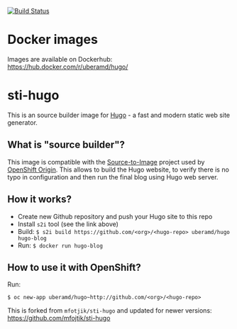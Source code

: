 [![Build Status](https://drone.stevem.io/api/badges/uberamd/sti-hugo/status.svg)](https://drone.stevem.io/uberamd/sti-hugo)

# Docker images

Images are available on Dockerhub: https://hub.docker.com/r/uberamd/hugo/


# sti-hugo

This is an source builder image for [Hugo](https://github.com/spf13/hugo) - a fast and modern static web site generator.

## What is "source builder"?

This image is compatible with the [Source-to-Image](https://github.com/openshift/source-to-image) project
used by [OpenShift Origin](https://github.com/openshift/origin). This allows to build the Hugo website,
to verify there is no typo in configuration and then run the final blog using Hugo web server.

## How it works?

* Create new Github repository and push your Hugo site to this repo
* Install `s2i` tool (see the link above)
* Build: `$ s2i build https://github.com/<org>/<hugo-repo> uberamd/hugo hugo-blog`
* Run: `$ docker run hugo-blog`

## How to use it with OpenShift?

Run:

```
$ oc new-app uberamd/hugo~http://github.com/<org>/<hugo-repo>
```


This is forked from `mfotjik/sti-hugo` and updated for newer versions: https://github.com/mfojtik/sti-hugo
